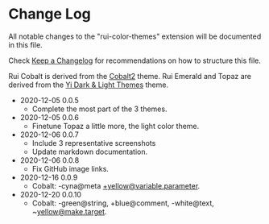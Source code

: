 # Change Log

All notable changes to the "rui-color-themes" extension will be documented in this file.

Check [Keep a Changelog](http://keepachangelog.com/) for recommendations on how to structure this file.

Rui Cobalt is derived from the [Cobalt2](https://github.com/wesbos/cobalt2-vscode) theme.
Rui Emerald and Topaz are derived from the [Yi Dark & Light Themes](https://github.com/wangweixuan/yithemes) theme.


- 2020-12-05 0.0.5
  - Complete the most part of the 3 themes.
- 2020-12-05 0.0.6
  - Finetune Topaz a little more, the light color theme.
- 2020-12-06 0.0.7
  - Include 3 representative screenshots
  - Update markdown documentation.
- 2020-12-06 0.0.8
  - Fix GitHub image links.
- 2020-12-16 0.0.9
  - Cobalt: -cyna@meta +yellow@variable.parameter.
- 2020-12-20 0.0.10
  - Cobalt: -green@string, +blue@comment, -white@text, ~yellow@make.target.



